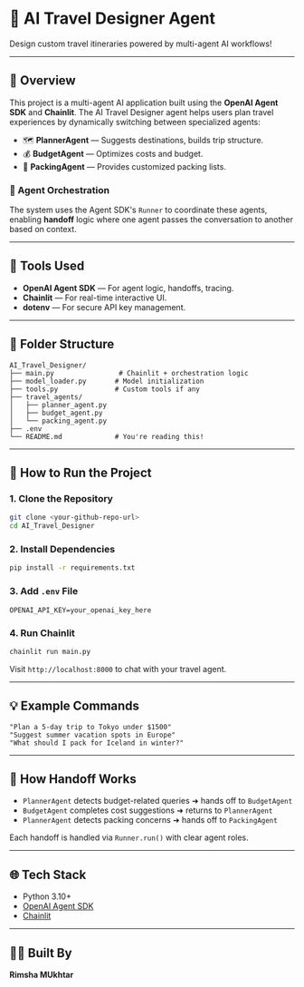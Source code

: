 # 🧳 AI Travel Designer Agent

Design custom travel itineraries powered by multi-agent AI workflows!

---

## 📌 Overview
This project is a multi-agent AI application built using the **OpenAI Agent SDK** and **Chainlit**. The AI Travel Designer agent helps users plan travel experiences by dynamically switching between specialized agents:

- 🗺️ **PlannerAgent** — Suggests destinations, builds trip structure.
- 💰 **BudgetAgent** — Optimizes costs and budget.
- 🎒 **PackingAgent** — Provides customized packing lists.

### 🔁 Agent Orchestration
The system uses the Agent SDK's `Runner` to coordinate these agents, enabling **handoff** logic where one agent passes the conversation to another based on context.

---

## 🔧 Tools Used
- **OpenAI Agent SDK** — For agent logic, handoffs, tracing.
- **Chainlit** — For real-time interactive UI.
- **dotenv** — For secure API key management.

---

## 📂 Folder Structure
```
AI_Travel_Designer/
├── main.py                # Chainlit + orchestration logic
├── model_loader.py       # Model initialization
├── tools.py              # Custom tools if any
├── travel_agents/
│   ├── planner_agent.py
│   ├── budget_agent.py
│   └── packing_agent.py
├── .env
└── README.md             # You're reading this!
```

---

## 🚀 How to Run the Project

### 1. Clone the Repository
```bash
git clone <your-github-repo-url>
cd AI_Travel_Designer
```

### 2. Install Dependencies
```bash
pip install -r requirements.txt
```

### 3. Add `.env` File
```
OPENAI_API_KEY=your_openai_key_here
```

### 4. Run Chainlit
```bash
chainlit run main.py
```
Visit `http://localhost:8000` to chat with your travel agent.

---

## 💡 Example Commands
```
"Plan a 5-day trip to Tokyo under $1500"
"Suggest summer vacation spots in Europe"
"What should I pack for Iceland in winter?"
```

---

## 🧠 How Handoff Works
- `PlannerAgent` detects budget-related queries ➜ hands off to `BudgetAgent`
- `BudgetAgent` completes cost suggestions ➜ returns to `PlannerAgent`
- `PlannerAgent` detects packing concerns ➜ hands off to `PackingAgent`

Each handoff is handled via `Runner.run()` with clear agent roles.

---

## 🌐 Tech Stack
- Python 3.10+
- [OpenAI Agent SDK](https://github.com/openai/agents)
- [Chainlit](https://github.com/Chainlit/chainlit)

---

## 🙋‍♀️ Built By
**Rimsha MUkhtar**

